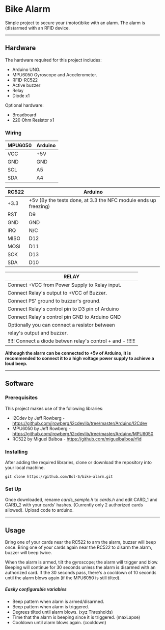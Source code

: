 # Bike Alarm

Simple project to secure your (motor)bike with an alarm.
The alarm is (dis)armed with an RFID device.

---------------------------------------------------------
## Hardware

The hardware required for this project includes:
- Arduino UNO.
- MPU6050 Gyroscope and Accelerometer.
- RFID-RC522
- Active buzzer
- Relay
- Diode x1

Optional hardware:
- Breadboard
- 220 Ohm Resistor x1

### Wiring

| MPU6050 | Arduino |
|-|-|
|VCC|+5V |
|GND| GND|
|SCL|A5|
|SDA|A4|


| RC522 | Arduino |
|-|-|
|+3.3|+5v (By the tests done, at 3.3 the NFC module ends up freezing)|
|RST| D9|
|GND|GND|
|IRQ|N/C|
|MISO|D12|
|MOSI|D11|
|SCK|D13|
|SDA|D10|

|                      RELAY                            |
|-------------------------------------------------------|
|	  Connect +VCC from Power Supply to Relay input. 	|
|	  Connect Relay's output to +VCC of Buzzer.   		|
|	  Connect PS' ground to buzzer's ground.     		|
|	  Connect Relay's control pin to D3 pin of Arduino	|
|	  Connect Relay's control pin GND to Arduino GND	|
|	  Optionally you can connect a resistor between		|
|	  		   relay's output and buzzer.			 	|
|	  !!!!! Connect a diode betwen relay's control + and - !!!!!!	|

**Although the alarm can be connected to +5v of Arduino, it is recommended to connect it to a high voltage power supply to achieve a loud beep.**

---------------------------------------------------------


## Software

### Prerequisites

This project makes use of the following libraries:
- I2Cdev by Jeff Rowberg - https://github.com/jrowberg/i2cdevlib/tree/master/Arduino/I2Cdev
- MPU6050 by Jeff Rowberg - https://github.com/jrowberg/i2cdevlib/tree/master/Arduino/MPU6050 
- RC522 by Miguel Balboa - https://github.com/miguelbalboa/rfid


### Installing

After adding the required libraries, clone or download the repository into your local machine.

```
git clone https://github.com/Bol-S/bike-alarm.git
```

### Set Up
Once downloaded, rename *cards_sample.h* to *cards.h* and edit CARD_1 and CARD_2 with your cards' hashes. (Currently only 2 authorized cards allowed).
Upload code to arduino.

---------------------------------------------------------
## Usage
Bring one of your cards near the RC522 to arm the alarm, buzzer will beep once.
Bring one of your cards again near the RC522 to disarm the alarm, buzzer will beep twice.

When the alarm is armed, tilt the gyroscope; the alarm will trigger and blow. Beeping will continue for 30 seconds unless the alarm is disarmed with an authorized card. If the 30 seconds pass, there's a cooldown of 10 seconds until the alarm blows again (if the MPU6050 is still tilted).

##### Easily configurable variables
- Beep pattern when alarm is armed/disarmed.
- Beep pattern when alarm is triggered.
- Degrees tilted until alarm blows. (xyz Thresholds)
- Time that the alarm is beeping since it is triggered. (maxLapse)
- Cooldown until alarm blows again. (cooldown)
